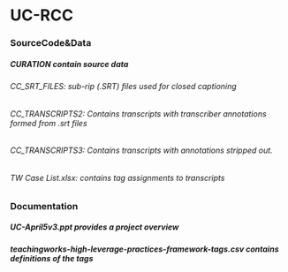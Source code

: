 # UC-RCC
### SourceCode&Data
##### CURATION contain source data
###### CC_SRT_FILES:  sub-rip (.SRT) files used for closed captioning
###### CC_TRANSCRIPTS2: Contains transcripts with transcriber annotations formed from .srt files
###### CC_TRANSCRIPTS3: Contains transcripts with annotations stripped out.
###### TW Case List.xlsx: contains tag assignments to transcripts

### Documentation
##### UC-April5v3.ppt provides a project overview
##### teachingworks-high-leverage-practices-framework-tags.csv contains definitions of the tags